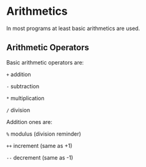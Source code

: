# Arithmetics

In most programs at least basic arithmetics are used.

## Arithmetic Operators

Basic arithmetic operators are:

`+` addition

`-` subtraction

`*` multiplication

`/` division

Addition ones are:

`%` modulus (division reminder)

`++` increment (same as +1)

`--` decrement (same as -1)
